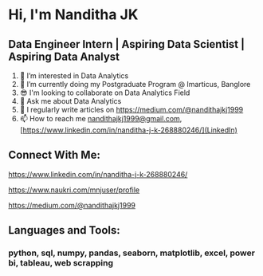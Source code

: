 # Hi, I'm Nanditha JK
## Data Engineer Intern | Aspiring Data Scientist | Aspiring Data Analyst


1. 👀 I’m interested in Data Analytics
2. 🌱 I’m currently doing my Postgraduate Program @ Imarticus, Banglore
3. 😎 I'm looking to collaborate on Data Analytics Field
4. 💬 Ask me about Data Analytics
5. 📝 I regularly write articles on https://medium.com/@nandithajkj1999
6. 📫 How to reach me nandithajkj1999@gmail.com, [https://www.linkedin.com/in/nanditha-j-k-268880246/](LinkedIn) 


## Connect With Me:
https://www.linkedin.com/in/nanditha-j-k-268880246/

https://www.naukri.com/mnjuser/profile

https://medium.com/@nandithajkj1999

## Languages and Tools:
### python, sql, numpy, pandas, seaborn, matplotlib, excel, power bi, tableau, web scrapping
